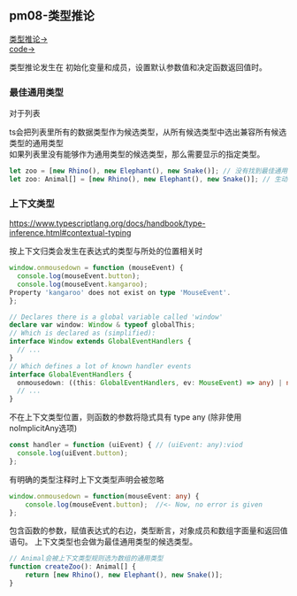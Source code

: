 ## pm08-类型推论
[类型推论->](https://www.tslang.cn/docs/handbook/type-inference.html)  
[code->](https://github.com/thetime50/ts-practice/tree/main/pm08-type-inference/pm08-type-inference.js)


类型推论发生在 初始化变量和成员，设置默认参数值和决定函数返回值时。

### 最佳通用类型
对于列表

ts会把列表里所有的数据类型作为候选类型，从所有候选类型中选出兼容所有候选类型的通用类型  
如果列表里没有能够作为通用类型的候选类型，那么需要显示的指定类型。

```ts
let zoo = [new Rhino(), new Elephant(), new Snake()]; // 没有找到最佳通用类型的话，类型推断的结果为联合数组类型，(Rhino | Elephant | Snake)
let zoo: Animal[] = [new Rhino(), new Elephant(), new Snake()]; // 生动指定类型

```

### 上下文类型
https://www.typescriptlang.org/docs/handbook/type-inference.html#contextual-typing

按上下文归类会发生在表达式的类型与所处的位置相关时

```ts
window.onmousedown = function (mouseEvent) {
  console.log(mouseEvent.button);
  console.log(mouseEvent.kangaroo);
Property 'kangaroo' does not exist on type 'MouseEvent'.
};

```
```ts
// Declares there is a global variable called 'window'
declare var window: Window & typeof globalThis;
// Which is declared as (simplified):
interface Window extends GlobalEventHandlers {
  // ...
}
// Which defines a lot of known handler events
interface GlobalEventHandlers {
  onmousedown: ((this: GlobalEventHandlers, ev: MouseEvent) => any) | null;
  // ...
}
```
不在上下文类型位置，则函数的参数将隐式具有 type any (除非使用noImplicitAny选项)

```ts
const handler = function (uiEvent) { // (uiEvent: any):viod
  console.log(uiEvent.button);
};
```

有明确的类型注释时上下文类型声明会被忽略
```ts
window.onmousedown = function(mouseEvent: any) {
    console.log(mouseEvent.button);  //<- Now, no error is given
};
```

包含函数的参数，赋值表达式的右边，类型断言，对象成员和数组字面量和返回值语句。 上下文类型也会做为最佳通用类型的候选类型。
```ts
// Animal会被上下文类型规则选为数组的通用类型
function createZoo(): Animal[] {
    return [new Rhino(), new Elephant(), new Snake()];
}
```
